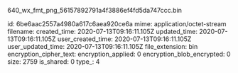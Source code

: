 640_wx_fmt_png_56157892791a4f3886ef4fd5da747ccc.bin

id: 6be6aac2557a4980a617c6aea920ce6a
mime: application/octet-stream
filename: 
created_time: 2020-07-13T09:16:11.105Z
updated_time: 2020-07-13T09:16:11.105Z
user_created_time: 2020-07-13T09:16:11.105Z
user_updated_time: 2020-07-13T09:16:11.105Z
file_extension: bin
encryption_cipher_text: 
encryption_applied: 0
encryption_blob_encrypted: 0
size: 2759
is_shared: 0
type_: 4